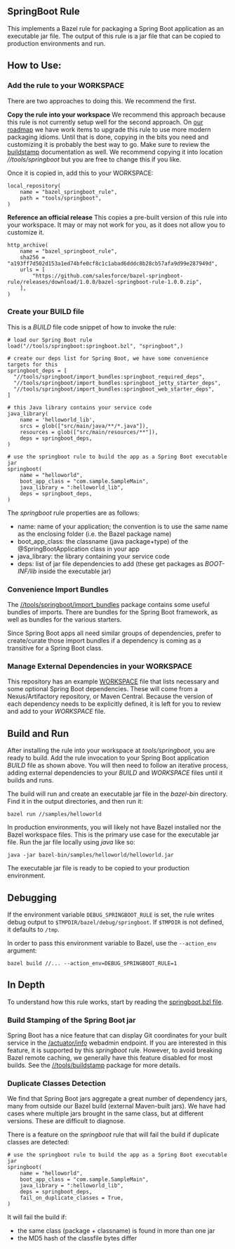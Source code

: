 ## SpringBoot Rule

This implements a Bazel rule for packaging a Spring Boot application as an executable jar file.
The output of this rule is a jar file that can be copied to production environments and run.

## How to Use:

### Add the rule to your WORKSPACE

There are two approaches to doing this. 
We recommend the first.

**Copy the rule into your workspace**
We recommend this approach because this rule is not currently setup well for the second approach.
On [our roadmap](https://github.com/salesforce/bazel-springboot-rule/projects/2) we have work items to upgrade this rule to use more modern packaging idioms.
Until that is done, copying in the bits you need and customizing it is probably the best way to go.
Make sure to review the [buildstamp](../buildstamp) documentation as well.
We recommend copying it into location *//tools/springboot* but you are free to change this if you like.

Once it is copied in, add this to your WORKSPACE:
```
local_repository(
    name = "bazel_springboot_rule",
    path = "tools/springboot",
)
```

**Reference an official release**
This copies a pre-built version of this rule into your workspace.
It may or may not work for you, as it does not allow you to customize it.

```
http_archive(
    name = "bazel_springboot_rule",
    sha256 = "a193ff7d502d153a1ed74bfe0cf8c1c1abad6dddc8b28cb57afa9d99e287949d",
    urls = [
        "https://github.com/salesforce/bazel-springboot-rule/releases/download/1.0.0/bazel-springboot-rule-1.0.0.zip",
    ],
)
```

### Create your BUILD file

This is a *BUILD* file code snippet of how to invoke the rule:

```
# load our Spring Boot rule
load("//tools/springboot:springboot.bzl", "springboot",)

# create our deps list for Spring Boot, we have some convenience targets for this
springboot_deps = [
  "//tools/springboot/import_bundles:springboot_required_deps",
  "//tools/springboot/import_bundles:springboot_jetty_starter_deps",
  "//tools/springboot/import_bundles:springboot_web_starter_deps",
]

# this Java library contains your service code
java_library(
    name = 'helloworld_lib',
    srcs = glob(["src/main/java/**/*.java"]),
    resources = glob(["src/main/resources/**"]),
    deps = springboot_deps,
)

# use the springboot rule to build the app as a Spring Boot executable jar
springboot(
    name = "helloworld",
    boot_app_class = "com.sample.SampleMain",
    java_library = ":helloworld_lib",
    deps = springboot_deps,
)
```

The *springboot* rule properties are as follows:

-  name:    name of your application; the convention is to use the same name as the enclosing folder (i.e. the Bazel package name)
-  boot_app_class:  the classname (java package+type) of the @SpringBootApplication class in your app
-  java_library: the library containing your service code
-  deps:  list of jar file dependencies to add (these get packages as *BOOT-INF/lib* inside the executable jar)

### Convenience Import Bundles

The [//tools/springboot/import_bundles](import_bundles) package contains some useful bundles of imports.
There are bundles for the Spring Boot framework, as well as bundles for the various starters.

Since Spring Boot apps all need similar groups of dependencies, prefer to create/curate those import bundles if a
  dependency is coming as a transitive for a Spring Boot class.

### Manage External Dependencies in your WORKSPACE

This repository has an example [WORKSPACE](../../external_deps.bzl) file that lists necessary and some optional Spring Boot dependencies.
These will come from a Nexus/Artifactory repository, or Maven Central.
Because the version of each dependency needs to be explicitly defined, it is left for you to review and add to your *WORKSPACE* file.

## Build and Run

After installing the rule into your workspace at *tools/springboot*, you are ready to build.
Add the rule invocation to your Spring Boot application *BUILD* file as shown above.
You will then need to follow an iterative process, adding external dependencies to your *BUILD* and *WORKSPACE* files until it builds and runs.

The build will run and create an executable jar file in the *bazel-bin* directory.
Find it in the output directories, and then run it:

```
bazel run //samples/helloworld
```

In production environments, you will likely not have Bazel installed nor the Bazel workspace files.
This is the primary use case for the executable jar file.
Run the jar file locally using *java* like so:

```
java -jar bazel-bin/samples/helloworld/helloworld.jar
```

The executable jar file is ready to be copied to your production environment.

## Debugging

If the environment variable `DEBUG_SPRINGBOOT_RULE` is set, the rule writes debug output to `$TMPDIR/bazel/debug/springboot`. If `$TMPDIR` is not defined, it defaults to `/tmp`.

In order to pass this environment variable to Bazel, use the `--action_env` argument:

```
bazel build //... --action_env=DEBUG_SPRINGBOOT_RULE=1
```

## In Depth

To understand how this rule works, start by reading the [springboot.bzl file](springboot.bzl).

### Build Stamping of the Spring Boot jar

Spring Boot has a nice feature that can display Git coordinates for your built service in the
  [/actuator/info](https://docs.spring.io/spring-boot/docs/current/reference/html/production-ready-features.html#production-ready-endpoints) webadmin endpoint.
If you are interested in this feature, it is supported by this *springboot* rule.
However, to avoid breaking Bazel remote caching, we generally have this feature disabled for most builds.
See the [//tools/buildstamp](../buildstamp) package for more details.

### Duplicate Classes Detection

We find that Spring Boot jars aggregate a great number of dependency jars, many from outside our Bazel
  build (external Maven-built jars).
We have had cases where multiple jars brought in the same class, but at different versions.
These are difficult to diagnose.

There is a feature on the *springboot* rule that will fail the build if duplicate classes are detected:

```
# use the springboot rule to build the app as a Spring Boot executable jar
springboot(
    name = "helloworld",
    boot_app_class = "com.sample.SampleMain",
    java_library = ":helloworld_lib",
    deps = springboot_deps,
    fail_on_duplicate_classes = True,
)
```

It will fail the build if:
- the same class (package + classname) is found in more than one jar
- the MD5 hash of the classfile bytes differ
